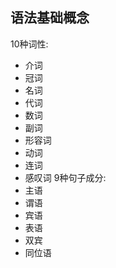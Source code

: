 ## 语法基础概念
10种词性:
- 介词
- 冠词
- 名词
- 代词
- 数词
- 副词
- 形容词
- 动词
- 连词
- 感叹词
9种句子成分:
- 主语
- 谓语
- 宾语
- 表语
- 双宾
- 同位语